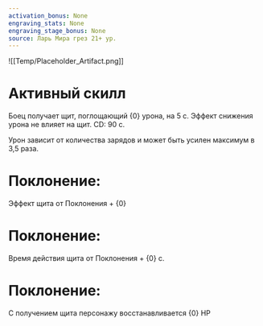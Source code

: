 ```yaml
---
activation_bonus: None
engraving_stats: None
engraving_stage_bonus: None
source: Ларь Мира грез 21+ ур.
---
```

![[Temp/Placeholder_Artifact.png]]
# Активный скилл
Боец получает щит, поглощающий {0} урона, на 5 с. Эффект снижения урона не влияет на щит. CD: 90 с.

Урон зависит от количества зарядов и может быть усилен максимум в 3,5 раза.

# Поклонение: 
Эффект щита от Поклонения + {0}
# Поклонение: 
Время действия щита от Поклонения + {0} с.
# Поклонение: 
С получением щита персонажу восстанавливается {0} HP

